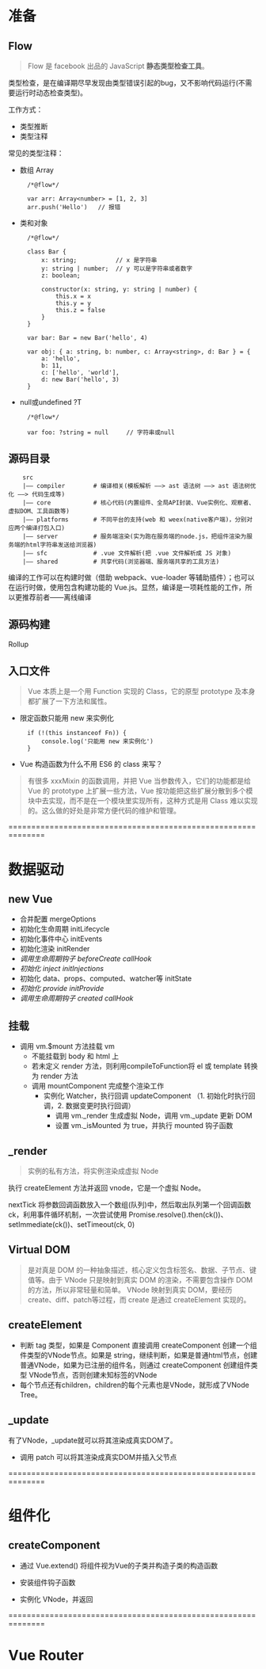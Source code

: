 # 准备

## Flow
> Flow 是 facebook 出品的 JavaScript **静态类型检查工具**。

类型检查，是在编译期尽早发现由类型错误引起的bug，又不影响代码运行(不需要运行时动态检查类型)。

工作方式：
* 类型推断
* 类型注释

常见的类型注释：
* 数组  Array<T>

        /*@flow*/

        var arr: Array<number> = [1, 2, 3]
        arr.push('Hello')   // 报错

* 类和对象

        /*@flow*/
        
        class Bar {
            x: string;           // x 是字符串
            y: string | number;  // y 可以是字符串或者数字
            z: boolean;

            constructor(x: string, y: string | number) {
                this.x = x
                this.y = y
                this.z = false
            }
        }
        
        var bar: Bar = new Bar('hello', 4)

        var obj: { a: string, b: number, c: Array<string>, d: Bar } = {
            a: 'hello',
            b: 11,
            c: ['hello', 'world'],
            d: new Bar('hello', 3)
        }

* null或undefined  ?T

        /*@flow*/

        var foo: ?string = null     // 字符串或null

## 源码目录

        src
        |—— compiler        # 编译相关(模板解析 ——> ast 语法树 ——> ast 语法树优化 ——> 代码生成等)
        |—— core            # 核心代码(内置组件、全局API封装、Vue实例化、观察者、虚拟DOM、工具函数等)
        |—— platforms       # 不同平台的支持(web 和 weex(native客户端)，分别对应两个编译打包入口)
        |—— server          # 服务端渲染(实为跑在服务端的node.js，把组件渲染为服务端的html字符串发送给浏览器)
        |—— sfc             # .vue 文件解析(把 .vue 文件解析成 JS 对象)
        |—— shared          # 共享代码(浏览器端、服务端共享的工具方法)

编译的工作可以在构建时做（借助 webpack、vue-loader 等辅助插件）；也可以在运行时做，使用包含构建功能的 Vue.js。显然，编译是一项耗性能的工作，所以更推荐前者——离线编译

## 源码构建

Rollup

## 入口文件

> Vue 本质上是一个用 Function 实现的 Class，它的原型 prototype 及本身都扩展了一下方法和属性。

* 限定函数只能用 new 来实例化

        if (!(this instanceof Fn)) {
            console.log('只能用 new 来实例化')
        }

* Vue 构造函数为什么不用 ES6 的 class 来写？

> 有很多 xxxMixin 的函数调用，并把 Vue 当参数传入，它们的功能都是给 Vue 的 prototype 上扩展一些方法，Vue 按功能把这些扩展分散到多个模块中去实现，而不是在一个模块里实现所有，这种方式是用 Class 难以实现的。这么做的好处是非常方便代码的维护和管理。

==============================================================

# 数据驱动

## new Vue

* 合并配置  mergeOptions
* 初始化生命周期    initLifecycle
* 初始化事件中心    initEvents
* 初始化渲染    initRender
* *调用生命周期钩子 beforeCreate     callHook*
* *初始化 inject    initInjections*
* 初始化 data、props、computed、watcher等   initState
* *初始化 provide    initProvide*
* *调用生命周期钩子 created     callHook*

## 挂载

* 调用 vm.$mount 方法挂载 vm
  * 不能挂载到 body 和 html 上
  * 若未定义 render 方法，则利用compileToFunction将 el 或 template 转换为 render 方法      
  * 调用 mountComponent 完成整个渲染工作
    * 实例化 Watcher，执行回调 updateComponent （1. 初始化时执行回调，2. 数据变更时执行回调）
      * 调用 vm._render 生成虚拟 Node，调用 vm._update 更新 DOM
      * 设置 vm._isMounted 为 true，并执行 mounted 钩子函数

## _render

> 实例的私有方法，将实例渲染成虚拟 Node

执行 createElement 方法并返回 vnode，它是一个虚拟 Node。

nextTick 将参数回调函数放入一个数组(队列)中，然后取出队列第一个回调函数ck，利用事件循环机制，一次尝试使用 Promise.resolve().then(ck())、setImmediate(ck())、setTimeout(ck, 0)

## Virtual DOM

> 是对真是 DOM 的一种抽象描述，核心定义包含标签名、数据、子节点、键值等。由于 VNode 只是映射到真实 DOM 的渲染，不需要包含操作 DOM 的方法，所以非常轻量和简单。
> VNode 映射到真实 DOM，要经历 create、diff、patch等过程，而 create 是通过 createElement 实现的。

## createElement

* 判断 tag 类型，如果是 Component 直接调用 createComponent 创建一个组件类型的VNode节点。如果是 string，继续判断，如果是普通html节点，创建普通VNode，如果为已注册的组件名，则通过 createComponent 创建组件类型 VNode节点，否则创建未知标签的VNode
* 每个节点还有children，children的每个元素也是VNode，就形成了VNode Tree。

## _update

有了VNode，_update就可以将其渲染成真实DOM了。

* 调用 patch 可以将其渲染成真实DOM并插入父节点

==============================================================

# 组件化

## createComponent

* 通过 Vue.extend() 将组件视为Vue的子类并构造子类的构造函数

* 安装组件钩子函数

* 实例化 VNode，并返回






























==============================================================

# Vue Router





















